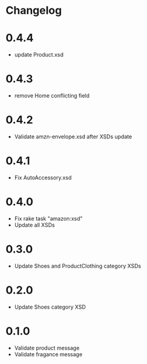 # Changelog

# 0.4.4
* update Product.xsd

# 0.4.3
* remove Home conflicting field

# 0.4.2
* Validate amzn-envelope.xsd after XSDs update

# 0.4.1
* Fix AutoAccessory.xsd

# 0.4.0
* Fix rake task "amazon:xsd"
* Update all XSDs

# 0.3.0
* Update Shoes and ProductClothing category XSDs

# 0.2.0
* Update Shoes category XSD

# 0.1.0
* Validate product message
* Validate fragance message
